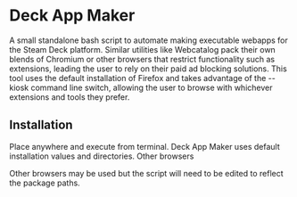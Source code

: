 # Deck App Maker 
A small standalone bash script to automate making executable webapps for the Steam Deck platform. Similar utilities like Webcatalog pack their own blends of Chromium or other browsers that restrict functionality such as extensions, leading the user to rely on their paid ad blocking solutions. This tool uses the default installation of Firefox and takes advantage of the --kiosk command line switch, allowing the user to browse with whichever extensions and tools they prefer.

## Installation
Place anywhere and execute from terminal. Deck App Maker uses default installation values and directories. Other browsers

Other browsers may be used but the script will need to be edited to reflect the package paths.
